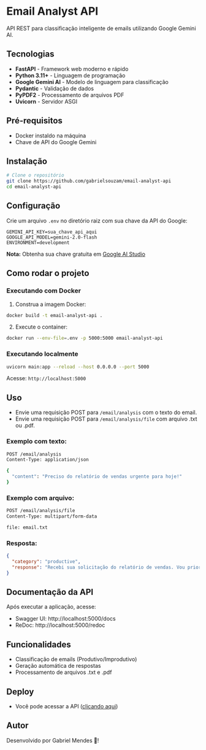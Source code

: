 # Email Analyst API

API REST para classificação inteligente de emails utilizando Google Gemini AI.

## Tecnologias

- **FastAPI** - Framework web moderno e rápido
- **Python 3.11+** - Linguagem de programação
- **Google Gemini AI** - Modelo de linguagem para classificação
- **Pydantic** - Validação de dados
- **PyPDF2** - Processamento de arquivos PDF
- **Uvicorn** - Servidor ASGI

## Pré-requisitos

- Docker instaldo na máquina
- Chave de API do Google Gemini

## Instalação

```bash
# Clone o repositório
git clone https://github.com/gabrielsouzam/email-analyst-api
cd email-analyst-api
```

## Configuração

Crie um arquivo `.env` no diretório raiz com sua chave da API do Google:

```
GEMINI_API_KEY=sua_chave_api_aqui
GOOGLE_API_MODEL=gemini-2.0-flash
ENVIRONMENT=development
```

**Nota:** Obtenha sua chave gratuita em [Google AI Studio](https://makersuite.google.com/app/apikey)

## Como rodar o projeto

### Executando com Docker

1. Construa a imagem Docker:
```bash
docker build -t email-analyst-api .
```

2. Execute o container:
```bash
docker run --env-file=.env -p 5000:5000 email-analyst-api
```

### Executando localmente

```bash
uvicorn main:app --reload --host 0.0.0.0 --port 5000
```

Acesse: `http://localhost:5000`

## Uso

- Envie uma requisição POST para `/email/analysis` com o texto do email.
- Envie uma requisição POST para `/email/analysis/file` com arquivo .txt ou .pdf.

### Exemplo com texto:

```bash
POST /email/analysis
Content-Type: application/json

{
  "content": "Preciso do relatório de vendas urgente para hoje!"
}
```

### Exemplo com arquivo:

```bash
POST /email/analysis/file
Content-Type: multipart/form-data

file: email.txt
```

### Resposta:

```json
{
  "category": "productive",
  "response": "Recebi sua solicitação do relatório de vendas. Vou priorizar e enviar até o final do dia de hoje. Caso precise de alguma informação específica, por favor me avise."
}
```

## Documentação da API

Após executar a aplicação, acesse:
- Swagger UI: http://localhost:5000/docs
- ReDoc: http://localhost:5000/redoc

## Funcionalidades

- Classificação de emails (Produtivo/Improdutivo)
- Geração automática de respostas
- Processamento de arquivos .txt e .pdf

## Deploy

- Você pode acessar a API ([clicando aqui](https://email-analyst-api.onrender.com/)) 

## Autor

Desenvolvido por Gabriel Mendes 💙!
